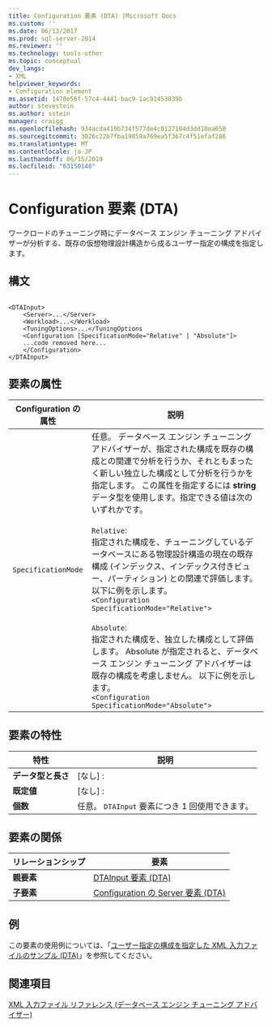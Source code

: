 ```yaml
---
title: Configuration 要素 (DTA) |Microsoft Docs
ms.custom: ''
ms.date: 06/13/2017
ms.prod: sql-server-2014
ms.reviewer: ''
ms.technology: tools-other
ms.topic: conceptual
dev_langs:
- XML
helpviewer_keywords:
- Configuration element
ms.assetid: 1478e56f-57c4-4441-bac9-1ac91453839b
author: stevestein
ms.author: sstein
manager: craigg
ms.openlocfilehash: 934acda419b734f577de4c8127184d3dd18ea650
ms.sourcegitcommit: 3026c22b7fba19059a769ea5f367c4f51efaf286
ms.translationtype: MT
ms.contentlocale: ja-JP
ms.lasthandoff: 06/15/2019
ms.locfileid: "63150148"
---
```

# <a name="configuration-element-dta"></a>Configuration 要素 (DTA)
  ワークロードのチューニング時にデータベース エンジン チューニング アドバイザーが分析する、既存の仮想物理設計構造から成るユーザー指定の構成を指定します。  
  
## <a name="syntax"></a>構文  
  
```  
  
<DTAInput>  
    <Server>...</Server>  
    <Workload>...</Workload>  
    <TuningOptions>...</TuningOptions  
    <Configuration [SpecificationMode="Relative" | "Absolute"]>  
    ...code removed here...  
    </Configuration>  
</DTAInput>  
```  
  
## <a name="element-attributes"></a>要素の属性  
  
|Configuration の属性|説明|  
|-----------------------------|-----------------|  
|`SpecificationMode`|任意。 データベース エンジン チューニング アドバイザーが、指定された構成を既存の構成との関連で分析を行うか、それともまったく新しい独立した構成として分析を行うかを指定します。 この属性を指定するには **string** データ型を使用します。指定できる値は次のいずれかです。<br /><br /> `Relative`: <br />                  指定された構成を、チューニングしているデータベースにある物理設計構造の現在の既存構成 (インデックス、インデックス付きビュー、パーティション) との関連で評価します。 以下に例を示します。 <br />`<Configuration SpecificationMode="Relative">`<br /><br /> `Absolute`: <br />                  指定された構成を、独立した構成として評価します。 Absolute が指定されると、データベース エンジン チューニング アドバイザーは既存の構成を考慮しません。 以下に例を示します。<br />`<Configuration SpecificationMode="Absolute">`|  
  
## <a name="element-characteristics"></a>要素の特性  
  
|特性|説明|  
|--------------------|-----------------|  
|**データ型と長さ**|[なし] :|  
|**既定値**|[なし] :|  
|**個数**|任意。 `DTAInput` 要素につき 1 回使用できます。|  
  
## <a name="element-relationships"></a>要素の関係  
  
|リレーションシップ|要素|  
|------------------|--------------|  
|**親要素**|[DTAInput 要素 &#40;DTA&#41;](dtainput-element-dta.md)|  
|**子要素**|[Configuration の Server 要素 &#40;DTA&#41;](server-element-for-configuration-dta.md)|  
  
## <a name="example"></a>例  
 この要素の使用例については、「[ユーザー指定の構成を指定した XML 入力ファイルのサンプル &#40;DTA&#41;](xml-input-file-sample-with-user-specified-configuration-dta.md)」を参照してください。  
  
## <a name="see-also"></a>関連項目  
 [XML 入力ファイル リファレンス &#40;データベース エンジン チューニング アドバイザー&#41;](xml-input-file-reference-database-engine-tuning-advisor.md)  
  
  
